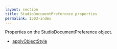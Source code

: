 ```yaml
---
layout: section
title: StudioDocumentPreference properties
permalink: 1303-index
---
```

Properties on the StudioDocumentPreference object.

* [applyObjectStyle](./applyObjectStyle.md)
